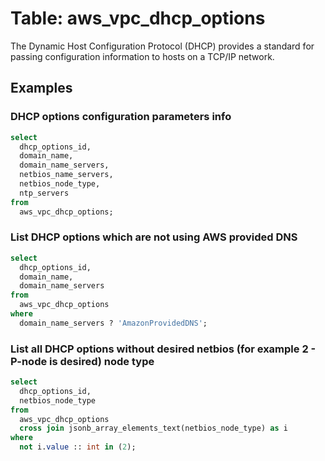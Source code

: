 # Table: aws_vpc_dhcp_options

The Dynamic Host Configuration Protocol (DHCP) provides a standard for passing configuration information to hosts on a TCP/IP network.

## Examples

### DHCP options configuration parameters info

```sql
select
  dhcp_options_id,
  domain_name,
  domain_name_servers,
  netbios_name_servers,
  netbios_node_type,
  ntp_servers
from
  aws_vpc_dhcp_options;
```


### List DHCP options which are not using AWS provided DNS

```sql
select
  dhcp_options_id,
  domain_name,
  domain_name_servers
from
  aws_vpc_dhcp_options
where
  domain_name_servers ? 'AmazonProvidedDNS';
```


### List all DHCP options without desired netbios (for example 2 - P-node is desired) node type

```sql
select
  dhcp_options_id,
  netbios_node_type
from
  aws_vpc_dhcp_options
  cross join jsonb_array_elements_text(netbios_node_type) as i
where
  not i.value :: int in (2);
```
